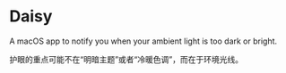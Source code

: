 # Daisy
A macOS app to notify you when your ambient light is too dark or bright.

护眼的重点可能不在“明暗主题”或者“冷暖色调”，而在于环境光线。